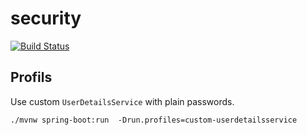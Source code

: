 # security

[![Build Status](https://travis-ci.org/springbootbuch/security.svg?branch=master)](https://travis-ci.org/springbootbuch/security)

## Profils

Use custom `UserDetailsService` with plain passwords.

```
./mvnw spring-boot:run  -Drun.profiles=custom-userdetailsservice
```

